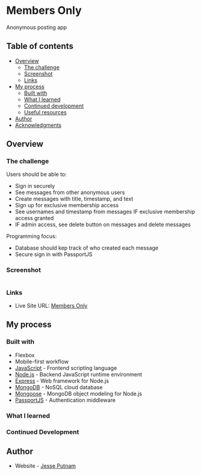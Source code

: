 # Members Only

Anonymous posting app

## Table of contents

- [Overview](#overview)
  - [The challenge](#the-challenge)
  - [Screenshot](#screenshot)
  - [Links](#links)
- [My process](#my-process)
  - [Built with](#built-with)
  - [What I learned](#what-i-learned)
  - [Continued development](#continued-development)
  - [Useful resources](#useful-resources)
- [Author](#author)
- [Acknowledgments](#acknowledgments)

## Overview

### The challenge

Users should be able to:

- Sign in securely
- See messages from other anonymous users
- Create messages with title, timestamp, and text
- Sign up for exclusive membership access
- See usernames and timestamp from messages IF exclusive membership access granted
- IF admin access, see delete button on messages and delete messages

Programming focus:

- Database should kep track of who created each message
- Secure sign in with PassportJS

### Screenshot

![]()

### Links

- Live Site URL: [Members Only]()

## My process

### Built with

- Flexbox
- Mobile-first workflow
- [JavaScript](https://www.javascript.com/) - Frontend scripting language
- [Node.js](https://nodejs.dev/en/) - Backend JavaScript runtime environment
- [Express](https://expressjs.com/) - Web framework for Node.js
- [MongoDB](https://www.mongodb.com/) - NoSQL cloud database
- [Mongoose](https://mongoosejs.com/) - MongoDB object modeling for Node.js
- [PassportJS](https://www.passportjs.org/) - Authentication middleware

### What I learned

### Continued Development

## Author

- Website - [Jesse Putnam](https://jessejputnam.com)
